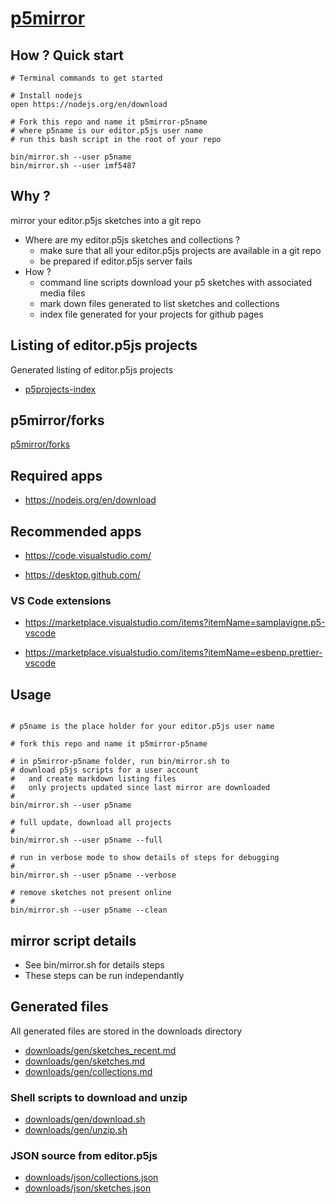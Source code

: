 # [p5mirror](https://github.com/molab-itp/p5mirror)

## How ? Quick start

```
# Terminal commands to get started

# Install nodejs
open https://nodejs.org/en/download

# Fork this repo and name it p5mirror-p5name
# where p5name is our editor.p5js user name
# run this bash script in the root of your repo

bin/mirror.sh --user p5name
bin/mirror.sh --user imf5487
```

## Why ?

mirror your editor.p5js sketches into a git repo

- Where are my editor.p5js sketches and collections ?
  - make sure that all your editor.p5js projects are available in a git repo
  - be prepared if editor.p5js server fails
- How ?
  - command line scripts download your p5 sketches with associated media files
  - mark down files generated to list sketches and collections
  - index file generated for your projects for github pages

## Listing of editor.p5js projects

Generated listing of editor.p5js projects

- [p5projects-index](./p5projects-index.md)

## p5mirror/forks

[p5mirror/forks](https://github.com/molab-itp/p5mirror/forks?include=active%2Cnetwork&page=1&period=2y&sort_by=last_updated)

## Required apps

- https://nodejs.org/en/download

## Recommended apps

- https://code.visualstudio.com/

- https://desktop.github.com/

### VS Code extensions

- https://marketplace.visualstudio.com/items?itemName=samplavigne.p5-vscode

- https://marketplace.visualstudio.com/items?itemName=esbenp.prettier-vscode

## Usage

```

# p5name is the place holder for your editor.p5js user name

# fork this repo and name it p5mirror-p5name

# in p5mirror-p5name folder, run bin/mirror.sh to
# download p5js scripts for a user account
#   and create markdown listing files
#   only projects updated since last mirror are downloaded
#
bin/mirror.sh --user p5name

# full update, download all projects
#
bin/mirror.sh --user p5name --full

# run in verbose mode to show details of steps for debugging
#
bin/mirror.sh --user p5name --verbose

# remove sketches not present online
#
bin/mirror.sh --user p5name --clean

```

## mirror script details

- See bin/mirror.sh for details steps
- These steps can be run independantly

## Generated files

All generated files are stored in the downloads directory

- [downloads/gen/sketches_recent.md](./downloads/gen/sketches_recent.md)
- [downloads/gen/sketches.md](./downloads/gen/sketches.md)
- [downloads/gen/collections.md](./downloads/gen/collections.md)

### Shell scripts to download and unzip

- [downloads/gen/download.sh](./downloads/gen/download.sh)
- [downloads/gen/unzip.sh](./downloads/gen/unzip.sh)

### JSON source from editor.p5js

- [downloads/json/collections.json](./downloads/json/collections.json)
- [downloads/json/sketches.json](./downloads/json/sketches.json)

<!-- ## search p5mirror on github for other repos -->
<!-- [https://github.com/search?q=p5mirror&type=repositories](https://github.com/search?q=p5mirror&type=repositories) -->

<!-- ## github pages setup

replace your-github in this link

- [github pages p5projects-index](https://your-github.github.io/p5mirror-your-github/p5projects-index.html)
 -->
